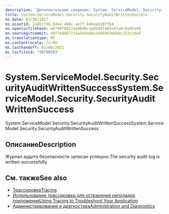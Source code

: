 ```yaml
---
description: 'Дополнительные сведения: System. ServiceModel. Security. Секуритяудитвриттенсукцесс'
title: System.ServiceModel.Security.SecurityAuditWrittenSuccess
ms.date: 03/30/2017
ms.assetid: 1a8bcf46-54ee-460c-ae7f-64bead28ff64
ms.openlocfilehash: e0799f0653ae80d0c1a93d47a65c97a6c9a95a98
ms.sourcegitcommit: ddf7edb67715a5b9a45e3dd44536dabc153c1de0
ms.translationtype: MT
ms.contentlocale: ru-RU
ms.lasthandoff: 02/06/2021
ms.locfileid: "99798593"
---
```

# <a name="systemservicemodelsecuritysecurityauditwrittensuccess"></a><span data-ttu-id="da689-103">System.ServiceModel.Security.SecurityAuditWrittenSuccess</span><span class="sxs-lookup"><span data-stu-id="da689-103">System.ServiceModel.Security.SecurityAuditWrittenSuccess</span></span>

<span data-ttu-id="da689-104">System.ServiceModel.Security.SecurityAuditWrittenSuccess</span><span class="sxs-lookup"><span data-stu-id="da689-104">System.ServiceModel.Security.SecurityAuditWrittenSuccess</span></span>  
  
## <a name="description"></a><span data-ttu-id="da689-105">Описание</span><span class="sxs-lookup"><span data-stu-id="da689-105">Description</span></span>  

 <span data-ttu-id="da689-106">Журнал аудита безопасности записан успешно.</span><span class="sxs-lookup"><span data-stu-id="da689-106">The security audit log is written successfully.</span></span>  
  
## <a name="see-also"></a><span data-ttu-id="da689-107">См. также</span><span class="sxs-lookup"><span data-stu-id="da689-107">See also</span></span>

- [<span data-ttu-id="da689-108">Трассировка</span><span class="sxs-lookup"><span data-stu-id="da689-108">Tracing</span></span>](index.md)
- [<span data-ttu-id="da689-109">Использование трассировки для устранения неполадок приложения</span><span class="sxs-lookup"><span data-stu-id="da689-109">Using Tracing to Troubleshoot Your Application</span></span>](using-tracing-to-troubleshoot-your-application.md)
- [<span data-ttu-id="da689-110">Администрирование и диагностика</span><span class="sxs-lookup"><span data-stu-id="da689-110">Administration and Diagnostics</span></span>](../index.md)
